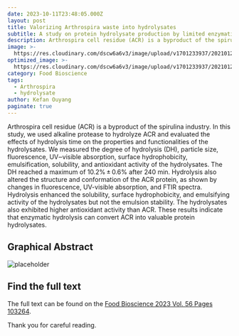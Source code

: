 ```yaml
---
date: 2023-10-11T23:48:05.000Z
layout: post
title: Valorizing Arthrospira waste into hydrolysates
subtitle: A study on protein hydrolysate production by limited enzymatic hydrolysis.
description: Arthrospira cell residue (ACR) is a byproduct of the spirulina industry. In this study, we used alkaline protease to hydrolyze ACR.
image: >-
  https://res.cloudinary.com/dscw6a6v3/image/upload/v1701233937/20210120%E8%9E%BA%E6%97%8B%E8%97%BB%E6%B0%BA%E6%B5%B8%E7%85%A7%E7%89%87_jsbg8p.jpg
optimized_image: >-
  https://res.cloudinary.com/dscw6a6v3/image/upload/v1701233937/20210120%E8%9E%BA%E6%97%8B%E8%97%BB%E6%B0%BA%E6%B5%B8%E7%85%A7%E7%89%87_jsbg8p.jpg
category: Food Bioscience
tags:
  - Arthrospira
  - hydrolysate
author: Kefan Ouyang
paginate: true
---
```

Arthrospira cell residue (ACR) is a byproduct of the spirulina industry. In this study, we used alkaline protease to hydrolyze ACR and evaluated the effects of hydrolysis time on the properties and functionalities of the hydrolysates. We measured the degree of hydrolysis (DH), particle size, fluorescence, UV‒visible absorption, surface hydrophobicity, emulsification, solubility, and antioxidant activity of the hydrolysates. The DH reached a maximum of 10.2% ± 0.6% after 240 min. Hydrolysis also altered the structure and conformation of the ACR protein, as shown by changes in fluorescence, UV-visible absorption, and FTIR spectra. Hydrolysis enhanced the solubility, surface hydrophobicity, and emulsifying activity of the hydrolysates but not the emulsion stability. The hydrolysates also exhibited higher antioxidant activity than ACR. These results indicate that enzymatic hydrolysis can convert ACR into valuable protein hydrolysates.

## Graphical Abstract

  ![placeholder](https://res.cloudinary.com/dscw6a6v3/image/upload/v1701235237/1-s2.0-S221242922300915X-ga1_lrg_1_hvsouy.jpg)
  
## Find the full text

The full text can be found on the [Food Bioscience 2023 Vol. 56 Pages 103264](https://doi.org/10.1016/j.fbio.2023.103264).

Thank you for careful reading.
